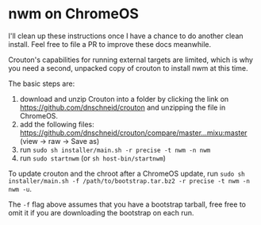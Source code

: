 # nwm on ChromeOS

I'll clean up these instructions once I have a chance to do another clean install. Feel free to file a PR to improve these docs meanwhile.

Crouton's capabilities for running external targets are limited, which is why you need a second, unpacked copy of crouton to install nwm at this time.

The basic steps are:

1. download and unzip Crouton into a folder by clicking the link on https://github.com/dnschneid/crouton and unzipping the file in ChromeOS.
2. add the following files: https://github.com/dnschneid/crouton/compare/master...mixu:master (view -> raw -> Save as)
3. run `sudo sh installer/main.sh -r precise -t nwm -n nwm`
4. run `sudo startnwm` (or `sh host-bin/startnwm`)

To update crouton and the chroot after a ChromeOS update, run `sudo sh installer/main.sh -f /path/to/bootstrap.tar.bz2 -r precise -t nwm -n nwm -u`.

The `-f` flag above assumes that you have a bootstrap tarball, free free to omit it if you are downloading the bootstrap on each run.
